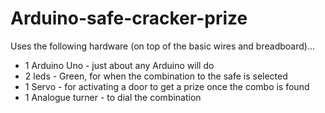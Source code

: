 # Arduino-safe-cracker-prize

Uses the following hardware (on top of the basic wires and breadboard)...

- 1 Arduino Uno - just about any Arduino will do
- 2 leds - Green, for when the combination to the safe is selected
- 1 Servo - for activating a door to get a prize once the combo is found
- 1 Analogue turner - to dial the combination
